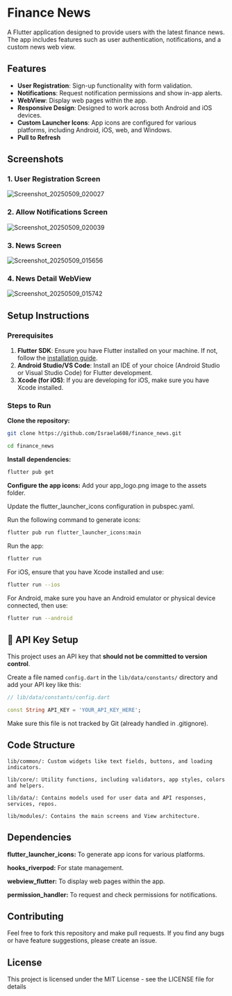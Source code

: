 # Finance News

A Flutter application designed to provide users with the latest finance news. The app includes features such as user authentication, notifications, and a custom news web view.

## Features

- **User Registration**: Sign-up functionality with form validation.
- **Notifications**: Request notification permissions and show in-app alerts.
- **WebView**: Display web pages within the app.
- **Responsive Design**: Designed to work across both Android and iOS devices.
- **Custom Launcher Icons**: App icons are configured for various platforms, including Android, iOS, web, and Windows.
- **Pull to Refresh**

## Screenshots

### 1. User Registration Screen
![Screenshot_20250509_020027](https://github.com/user-attachments/assets/281707e3-3924-47bd-8400-153b0a20802e)


### 2. Allow Notifications Screen
![Screenshot_20250509_020039](https://github.com/user-attachments/assets/a606874b-98a3-4a1b-bcee-7cae70406648)


### 3. News Screen
![Screenshot_20250509_015656](https://github.com/user-attachments/assets/4611ac4a-7fd6-4232-9505-fd7f6dc8a495)


### 4. News Detail WebView
![Screenshot_20250509_015742](https://github.com/user-attachments/assets/d0a328d9-96b3-497e-882b-0a33c1c5bc06)


## Setup Instructions

### Prerequisites

1. **Flutter SDK**: Ensure you have Flutter installed on your machine. If not, follow the [installation guide](https://flutter.dev/docs/get-started/install).
2. **Android Studio/VS Code**: Install an IDE of your choice (Android Studio or Visual Studio Code) for Flutter development.
3. **Xcode (for iOS)**: If you are developing for iOS, make sure you have Xcode installed.

### Steps to Run

**Clone the repository:**
```bash
git clone https://github.com/Israela608/finance_news.git
```

```bash
cd finance_news
```

**Install dependencies:**
```bash
flutter pub get
```

**Configure the app icons:**
Add your app_logo.png image to the assets folder.

Update the flutter_launcher_icons configuration in pubspec.yaml.

Run the following command to generate icons:

```bash
flutter pub run flutter_launcher_icons:main
```
Run the app:

```bash
flutter run
```
For iOS, ensure that you have Xcode installed and use:
```bash
flutter run --ios
```

For Android, make sure you have an Android emulator or physical device connected, then use:
```bash
flutter run --android

```

## 🔐 API Key Setup

This project uses an API key that **should not be committed to version control**.

Create a file named `config.dart` in the `lib/data/constants/` directory and add your API key like this:

```dart
// lib/data/constants/config.dart

const String API_KEY = 'YOUR_API_KEY_HERE';
```
Make sure this file is not tracked by Git (already handled in .gitignore).

## Code Structure
```
lib/common/: Custom widgets like text fields, buttons, and loading indicators.

lib/core/: Utility functions, including validators, app styles, colors and helpers.

lib/data/: Contains models used for user data and API responses, services, repos.

lib/modules/: Contains the main screens and View architecture.
```


## Dependencies
**flutter_launcher_icons:** To generate app icons for various platforms.

**hooks_riverpod:** For state management.

**webview_flutter:** To display web pages within the app.

**permission_handler:** To request and check permissions for notifications.

## Contributing
Feel free to fork this repository and make pull requests. If you find any bugs or have feature suggestions, please create an issue.

## License
This project is licensed under the MIT License - see the LICENSE file for details
